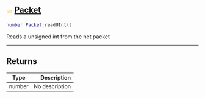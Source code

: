 ## ![shared](.gitbook/assets/shared.png) [Packet](home/Packet)



```lua
number Packet:readUInt()
```

Reads a unsigned int from the net packet


------
## Returns

| Type   | Description |
| ------ | ----------: |
| number | No description |

